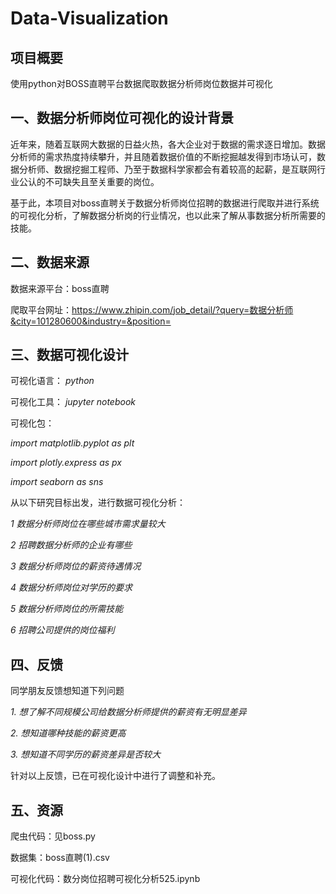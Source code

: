 # Data-Visualization
## 项目概要
使用python对BOSS直聘平台数据爬取数据分析师岗位数据并可视化

## 一、数据分析师岗位可视化的设计背景
近年来，随着互联网大数据的日益火热，各大企业对于数据的需求逐日增加。数据分析师的需求热度持续攀升，并且随着数据价值的不断挖掘越发得到市场认可，数据分析师、数据挖掘工程师、乃至于数据科学家都会有着较高的起薪，是互联网行业公认的不可缺失且至关重要的岗位。

基于此，本项目对boss直聘关于数据分析师岗位招聘的数据进行爬取并进行系统的可视化分析，了解数据分析岗的行业情况，也以此来了解从事数据分析所需要的技能。


## 二、数据来源
数据来源平台：boss直聘

爬取平台网址：https://www.zhipin.com/job_detail/?query=数据分析师&city=101280600&industry=&position=



## 三、数据可视化设计

可视化语言：
*python*

可视化工具：
*jupyter notebook*

可视化包：

*import matplotlib.pyplot as plt*

*import plotly.express as px*

*import seaborn as sns*

从以下研究目标出发，进行数据可视化分析：

*1 数据分析师岗位在哪些城市需求量较大*

*2 招聘数据分析师的企业有哪些*

*3 数据分析师岗位的薪资待遇情况*

*4 数据分析师岗位对学历的要求*

*5 数据分析师岗位的所需技能*

*6 招聘公司提供的岗位福利*



## 四、反馈
同学朋友反馈想知道下列问题

*1.	想了解不同规模公司给数据分析师提供的薪资有无明显差异*

*2.	想知道哪种技能的薪资更高*

*3.	想知道不同学历的薪资差异是否较大*

针对以上反馈，已在可视化设计中进行了调整和补充。


## 五、资源

爬虫代码：见boss.py

数据集：boss直聘(1).csv

可视化代码：数分岗位招聘可视化分析525.ipynb
